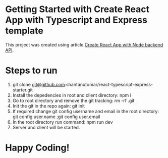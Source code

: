 # Getting Started with Create React App with Typescript and Express template

This project was created using article [Create React App with Node backend API](https://www.freecodecamp.org/news/how-to-make-create-react-app-work-with-a-node-backend-api-7c5c48acb1b0/).

# Steps to run
1. git clone git@github.com:shantanutomar/react-typescript-express-starter.git <appName>
2. Install the depedencies in root and client directory: npm i
3. Go to root directory and remove the git tracking: rm -rf .git
4. Init the git in the repo again: git init
5. If required change git config username and email in the root directory: git config user.name <username>;git config user.email <email>
6. In the root directory run command: npm run dev
7. Server and client will be started.

# Happy Coding!